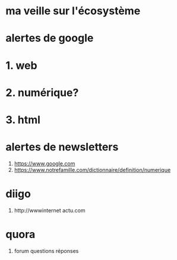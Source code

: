 # ma veille sur l'écosystème #
# alertes de google #
# 1. web
# 2.  numérique? #
# 3. html
# alertes de newsletters #
1. https://www.google.com
2. https://www.notrefamille.com/dictionnaire/definition/numerique
# diigo #
1. http://wwwinternet actu.com

# quora #
1. forum questions réponses



